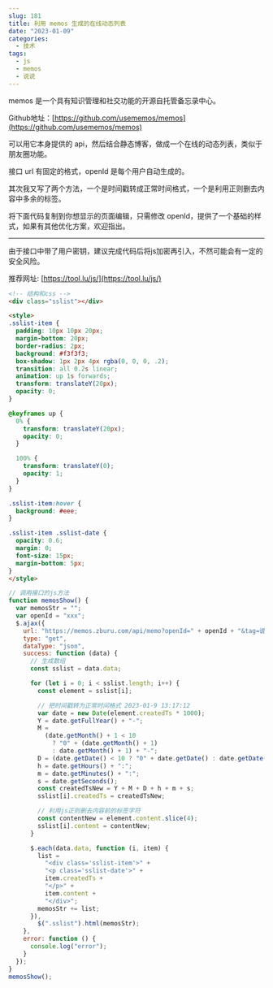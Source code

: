 ```yaml
---
slug: 181
title: 利用 memos 生成的在线动态列表
date: "2023-01-09"
categories: 
  - 技术
tags: 
  - js
  - memos
  - 说说
---
```


memos 是一个具有知识管理和社交功能的开源自托管备忘录中心。

Github地址：[https://github.com/usememos/memos](https://github.com/usememos/memos)

可以用它本身提供的 api，然后结合静态博客，做成一个在线的动态列表，类似于朋友圈功能。

接口 url 有固定的格式，openId 是每个用户自动生成的。

其次我又写了两个方法，一个是时间戳转成正常时间格式，一个是利用正则删去内容中多余的标签。

将下面代码复制到你想显示的页面编辑，只需修改 openId，提供了一个基础的样式，如果有其他优化方案，欢迎指出。

---

由于接口中带了用户密钥，建议完成代码后将js加密再引入，不然可能会有一定的安全风险。

推荐网址: [https://tool.lu/js/](https://tool.lu/js/)

```html
<!-- 结构和css -->
<div class="sslist"></div>

<style>
.sslist-item {
  padding: 10px 10px 20px;
  margin-bottom: 20px;
  border-radius: 2px;
  background: #f3f3f3;
  box-shadow: 1px 2px 4px rgba(0, 0, 0, .2);
  transition: all 0.2s linear;
  animation: up 1s forwards;
  transform: translateY(20px);
  opacity: 0;
}

@keyframes up {
  0% {
    transform: translateY(20px);
    opacity: 0;
  }

  100% {
    transform: translateY(0);
    opacity: 1;
  }
}

.sslist-item:hover {
  background: #eee;
}

.sslist-item .sslist-date {
  opacity: 0.6;
  margin: 0;
  font-size: 15px;
  margin-bottom: 5px;
}
</style>
```

```js
// 调用接口的js方法
function memosShow() {
  var memosStr = "";
  var openId = "xxx";
  $.ajax({
    url: "https://memos.zburu.com/api/memo?openId=" + openId + "&tag=说说",
    type: "get",
    dataType: "json",
    success: function (data) {
      // 生成数组
      const sslist = data.data;

      for (let i = 0; i < sslist.length; i++) {
        const element = sslist[i];

        // 把时间戳转为正常时间格式 2023-01-9 13:17:12
        var date = new Date(element.createdTs * 1000);
        Y = date.getFullYear() + "-";
        M =
          (date.getMonth() + 1 < 10
            ? "0" + (date.getMonth() + 1)
            : date.getMonth() + 1) + "-";
        D = (date.getDate() < 10 ? "0" + date.getDate() : date.getDate()) + " ";
        h = date.getHours() + ":";
        m = date.getMinutes() + ":";
        s = date.getSeconds();
        const createdTsNew = Y + M + D + h + m + s;
        sslist[i].createdTs = createdTsNew;

        // 利用js正则删去内容前的标签字符
        const contentNew = element.content.slice(4);
        sslist[i].content = contentNew;
      }

      $.each(data.data, function (i, item) {
        list =
          "<div class='sslist-item'>" +
          "<p class='sslist-date'>" +
          item.createdTs +
          "</p>" +
          item.content +
          "</div>";
        memosStr += list;
      }),
        $(".sslist").html(memosStr);
    },
    error: function () {
      console.log("error");
    }
  });
}
memosShow();
```
